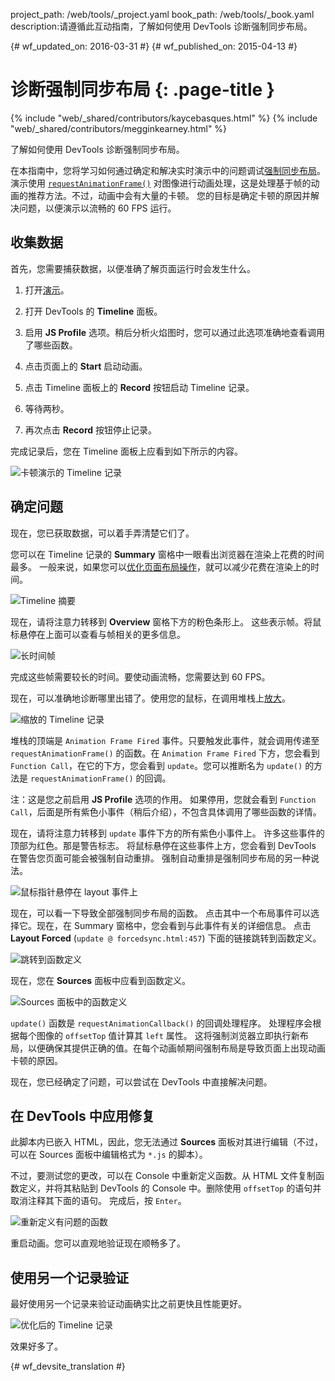 project_path: /web/tools/_project.yaml
book_path: /web/tools/_book.yaml
description:请遵循此互动指南，了解如何使用 DevTools 诊断强制同步布局。

{# wf_updated_on: 2016-03-31 #}
{# wf_published_on: 2015-04-13 #}

# 诊断强制同步布局 {: .page-title }

{% include "web/_shared/contributors/kaycebasques.html" %}
{% include "web/_shared/contributors/megginkearney.html" %}

了解如何使用 DevTools 诊断强制同步布局。


在本指南中，您将学习如何通过确定和解决实时演示中的问题调试[强制同步布局][fsl]。
演示使用 [`requestAnimationFrame()`][raf] 对图像进行动画处理，这是处理基于帧的动画的推荐方法。不过，动画中会有大量的卡顿。
您的目标是确定卡顿的原因并解决问题，以便演示以流畅的 60 FPS 运行。
 

[fsl]: /web/fundamentals/performance/rendering/avoid-large-complex-layouts-and-layout-thrashing#avoid-forced-synchronous-layouts

[raf]: /web/fundamentals/performance/rendering/optimize-javascript-execution#use-requestanimationframe-for-visual-changes


## 收集数据

首先，您需要捕获数据，以便准确了解页面运行时会发生什么。
 

1. 打开[演示](https://googlesamples.github.io/web-fundamentals/tools/chrome-devtools/rendering-tools/forcedsync.html)。
1. 打开 DevTools 的 **Timeline** 面板。
1. 启用 **JS Profile** 选项。稍后分析火焰图时，您可以通过此选项准确地查看调用了哪些函数。

1. 点击页面上的 **Start** 启动动画。
1. 点击 Timeline 面板上的 **Record** 按钮启动 Timeline 记录。

1. 等待两秒。
1. 再次点击 **Record** 按钮停止记录。 

完成记录后，您在 Timeline 面板上应看到如下所示的内容。
 

![卡顿演示的 Timeline 记录](imgs/demo-recording.png)

## 确定问题

现在，您已获取数据，可以着手弄清楚它们了。 

您可以在 Timeline 记录的 **Summary** 窗格中一眼看出浏览器在渲染上花费的时间最多。
一般来说，如果您可以[优化页面布局操作][layout]，就可以减少花费在渲染上的时间。

 

![Timeline 摘要](imgs/summary.png)

现在，请将注意力转移到 **Overview** 窗格下方的粉色条形上。
这些表示帧。将鼠标悬停在上面可以查看与帧相关的更多信息。


![长时间帧](imgs/long-frame.png)

完成这些帧需要较长的时间。要使动画流畅，您需要达到 60 FPS。
 

现在，可以准确地诊断哪里出错了。使用您的鼠标，在调用堆栈上[放大][zoom]。
 

![缩放的 Timeline 记录](imgs/zoom.png)

堆栈的顶端是 `Animation Frame Fired` 事件。只要触发此事件，就会调用传递至 `requestAnimationFrame()` 的函数。在 `Animation Frame Fired` 下方，您会看到 `Function Call`，在它的下方，您会看到 `update`。您可以推断名为 `update()` 的方法是 `requestAnimationFrame()` 的回调。
 

注：这是您之前启用 **JS Profile** 选项的作用。
如果停用，您就会看到 `Function Call`，后面是所有紫色小事件（稍后介绍），不包含具体调用了哪些函数的详情。



现在，请将注意力转移到 `update` 事件下方的所有紫色小事件上。
许多这些事件的顶部为红色。那是警告标志。
将鼠标悬停在这些事件上方，您会看到 DevTools 在警告您页面可能会被强制自动重排。
强制自动重排是强制同步布局的另一种说法。
 

![鼠标指针悬停在 layout 事件上](imgs/layout-hover.png)

现在，可以看一下导致全部强制同步布局的函数。
点击其中一个布局事件可以选择它。现在，在 Summary 窗格中，您会看到与此事件有关的详细信息。
点击 **Layout Forced** (`update @ forcedsync.html:457`) 下面的链接跳转到函数定义。



![跳转到函数定义](imgs/jump.png)

现在，您在 **Sources** 面板中应看到函数定义。 

![Sources 面板中的函数定义](imgs/definition.png)

`update()` 函数是 `requestAnimationCallback()` 的回调处理程序。
处理程序会根据每个图像的 `offsetTop` 值计算其 `left` 属性。
这将强制浏览器立即执行新布局，以便确保其提供正确的值。在每个动画帧期间强制布局是导致页面上出现动画卡顿的原因。
 

现在，您已经确定了问题，可以尝试在 DevTools 中直接解决问题。


[layout]: /web/tools/chrome-devtools/profile/rendering-tools/analyze-runtime#layout
[zoom]: /web/tools/chrome-devtools/profile/evaluate-performance/timeline-tool#zoom

## 在 DevTools 中应用修复

此脚本内已嵌入 HTML，因此，您无法通过 **Sources** 面板对其进行编辑（不过，可以在 Sources 面板中编辑格式为 `*.js` 的脚本）。
 

不过，要测试您的更改，可以在 Console 中重新定义函数。从 HTML 文件复制函数定义，并将其粘贴到 DevTools 的 Console 中。删除使用 `offsetTop` 的语句并取消注释其下面的语句。
完成后，按 `Enter`。 

![重新定义有问题的函数](imgs/redefinition.png)

重启动画。您可以直观地验证现在顺畅多了。 

## 使用另一个记录验证

最好使用另一个记录来验证动画确实比之前更快且性能更好。
 

![优化后的 Timeline 记录](imgs/after.png)

效果好多了。


{# wf_devsite_translation #}

